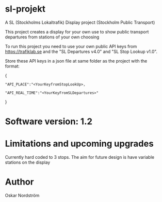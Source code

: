 # sl-projekt
A SL (Stockholms Lokaltrafik) Display project (Stockholm Public Transport)

This project creates a display for your own use to show public transport departures from stations of your own choosing

To run this project you need to use your own public API keys from https://trafiklab.se and the "SL Departures v4.0" and "SL Stop Lookup v1.0".

Store these API keys in a json file at same folder as the project with the format:

{

    "API_PLACE":"<YourKeyfromStopLookUp>,

    "API_REAL_TIME":"<YourKeyFromSLDepartures>"
}

# Software version: 1.2

# Limitations and upcoming upgrades

Currently hard coded to 3 stops. The aim for future design is have variable stations on the display



# Author
Oskar Nordström
